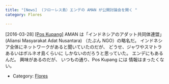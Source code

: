 ```yaml
---
title: "[News] （フローレス島）エンデの AMAN が公開討論会を開く "
category: Flores

---
```


[2016-03-28] [[Pos Kupang]](http://kupang.tribunnews.com/2016/03/29/aman-ende-gelar-diskusi-publik)  AMAN は「インドネシアのアダット共同体連盟」
(Aliansi Masyarakat Adat Nusantara) （たぶん NGO）の略名だ。
インドネシア全体にネットワークがあると聞いていたのだが、
どうせ、ジャワやスマトラあるいはボルネオ島くらいに
しかないのだろうと思っていた。
エンデにもあるんだ。
興味があるのだが、
いつもの通り、Pos Kupang には
情報はまったくない。

- Category: [Flores](https://merapano.github.io/categories.html#Flores)

